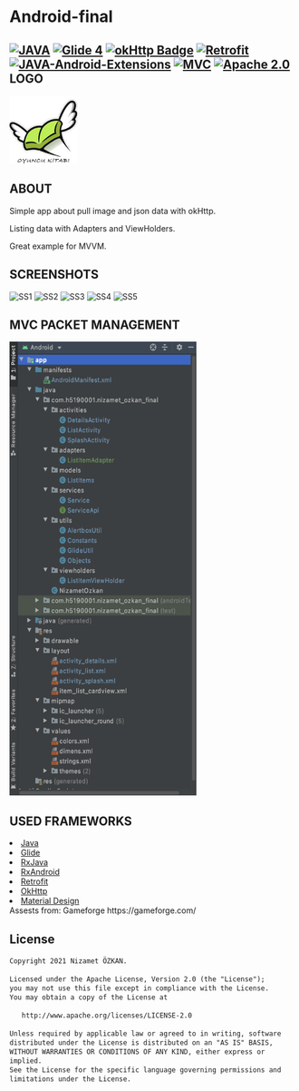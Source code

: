 # Android-final

[![JAVA](https://img.shields.io/badge/JAVA-8-green)](https://www.java.com/) 
[![Glide 4](https://img.shields.io/badge/glide-4.11.0-orange)](https://github.com/bumptech/glide) 
[![okHttp Badge](https://img.shields.io/badge/okhttp-2.7.2-green)](https://square.github.io/okhttp/) 
[![Retrofit](https://img.shields.io/badge/Retrofit-2.7.0-red)](https://square.github.io/retrofit/) 
[![JAVA-Android-Extensions](https://img.shields.io/badge/Java--Android--Extensions-plugin-red.svg)](https://developer.android.com/studio/releases/gradle-plugin) 
[![MVC](https://img.shields.io/badge/Clean--Code-MVC-brightgreen.svg)](https://academy.realm.io/posts/eric-maxwell-mvc-mvp-and-mvvm-on-android/) 
[![Apache 2.0](https://img.shields.io/badge/license-Apache--2.0-green)](https://raw.githubusercontent.com/Portles/Android-final/main/LICENSE) 
LOGO
--------
<img width="120" height="120" src="https://raw.githubusercontent.com/Portles/Android-final/main/app/src/main/res/drawable/logo.png" />

ABOUT
--------
<p>Simple app about pull image and json data with okHttp.</p>
<p>Listing data with Adapters and ViewHolders.</p>
<p>Great example for MVVM.</p>

SCREENSHOTS
--------
<p>
  <img width="180" height= "400"  src="https://raw.githubusercontent.com/Portles/h5190001nizametozkan/main/GithubAssest/SplashActivity.png" alt="SS1" />
  <img width="180" height= "400"  src="https://raw.githubusercontent.com/Portles/h5190001nizametozkan/main/GithubAssest/InternetAlertDialog.png" alt="SS2" />
  <img width="180" height= "400"  src="https://raw.githubusercontent.com/Portles/h5190001nizametozkan/main/GithubAssest/ListActivity.png" alt="SS3" />
  <img width="180" height= "400"  src="https://raw.githubusercontent.com/Portles/h5190001nizametozkan/main/GithubAssest/QuitAlertDialog.png" alt="SS4" />
  <img width="180" height= "400"  src="https://raw.githubusercontent.com/Portles/h5190001nizametozkan/main/GithubAssest/DetailsActivity.png" alt="SS5" />
</p>

MVC PACKET MANAGEMENT
--------
<img width="330" height= "800"  src="https://raw.githubusercontent.com/Portles/Android-final/main/GithubAssest/MVC.png" alt="SS5" />

USED FRAMEWORKS
--------
<li><a href="https://www.java.com/">Java</a></li>
<li><a href="https://github.com/bumptech/glide">Glide</a></li>
<li><a href="https://github.com/ReactiveX/RxJava">RxJava</a></li>
<li><a href="https://github.com/ReactiveX/RxAndroid">RxAndroid</a></li>
<li><a href="https://square.github.io/retrofit/">Retrofit</a></li>
<li><a href="https://github.com/square/okhttp">OkHttp</a></li>
<li><a href="https://material.io/develop/android/docs/getting-started/">Material Design</a></li>
Assests from: Gameforge https://gameforge.com/

License
--------


    Copyright 2021 Nizamet ÖZKAN.

    Licensed under the Apache License, Version 2.0 (the "License");
    you may not use this file except in compliance with the License.
    You may obtain a copy of the License at

       http://www.apache.org/licenses/LICENSE-2.0

    Unless required by applicable law or agreed to in writing, software
    distributed under the License is distributed on an "AS IS" BASIS,
    WITHOUT WARRANTIES OR CONDITIONS OF ANY KIND, either express or implied.
    See the License for the specific language governing permissions and
    limitations under the License.
